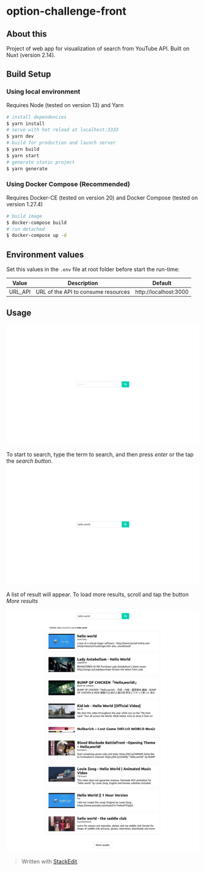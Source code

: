 

# option-challenge-front  
  

## About this  
  

Project of web app for visualization of search from YouTube API. Built on Nuxt (version 2.14).  
  

## Build Setup   
  

 ### Using local environment  
    

Requires Node (tested on version 13) and Yarn  
  

```bash  
# install dependencies  
$ yarn install  
# serve with hot reload at localhost:3333  
$ yarn dev  
# build for production and launch server  
$ yarn build  
$ yarn start  
# generate static project  
$ yarn generate  
```  
  

 ### Using Docker Compose (Recommended)  
  

Requires Docker-CE (tested on version 20) and Docker Compose  (tested on version 1.27.4)  
  

```bash  
# build image  
$ docker-compose build  
# run detached  
$ docker-compose up -d  
```  
  

## Environment values  
  

Set this values in the `.env` file at root folder before start the run-time:  
  

| Value | Description | Default |  
|-------|-------------|---------|  
| URL_API | URL of the API to consume resources |  http://localhost:3000  |  
  

## Usage  
  

![Inital page](./docs/pic1.png)  
  

To start to search, type the term to search, and then press *enter* or the tap the *search button*.  
![View with terms to search](./docs/pic2.png)  
  

A list of result will appear. To load more results, scroll and tap the button *More results*  
  

![View with results](./docs/pic3.png)  
![Button *More results* ](./docs/pic4.png)  
  

> Written with [StackEdit](https://stackedit.io/).
